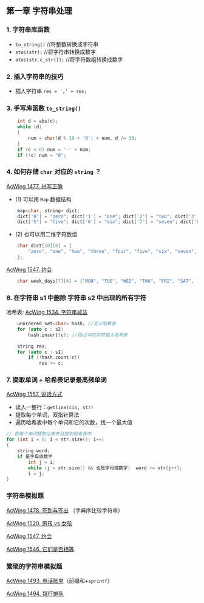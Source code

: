 ## 第一章 字符串处理

### 1. 字符串库函数

- `to_string()` //将整数转换成字符串
- `stoi(str);`  //将字符串转换成数字
- `atoi(str.c_str());`  //将字符数组转换成数字

### 2. 插入字符串的技巧

- 插入字符串 `res = ',' + res;`

### 3. 手写库函数 `to_string()`

```cpp
    int d = abs(c);
    while (d)
    {
        num = char(d % 10 + '0') + num, d /= 10;
    }
    if (c < 0) num = '-' + num;
    if (!c) num = "0";
```

### 4. 如何存储 `char` 对应的 `string` ？

[AcWing 1477. 拼写正确](https://www.acwing.com/activity/content/code/content/946348/)

- (1) 可以用 `Map` 数据结构

```cpp
    map<char, string> dict;
    dict['0'] = "zero"; dict['1'] = "one"; dict['2'] = "two"; dict['3'] = "three"; dict['4'] = "four";
    dict['5'] = "five"; dict['6'] = "six"; dict['7'] = "seven"; dict['8'] = "eight"; dict['9'] = "nine"; 
```

- (2) 也可以用二维字符数组 

```cpp
    char dict[10][6] = {
        "zero", "one", "two", "three", "four", "five", "six", "seven", "eight", "nine",
    };
```

[AcWing 1547. 约会](https://www.acwing.com/activity/content/code/content/963543/)

```cpp
    char week_days[7][4] = {"MON", "TUE", "WED", "THU", "FRI", "SAT", "SUN"};
```

### 6. 在字符串 s1 中删除 字符串 s2 中出现的所有字符

哈希表: [AcWing 1534. 字符串减法](https://www.acwing.com/activity/content/code/content/963405/)

```cpp
    unordered_set<char> hash; //定义哈希表
    for (auto c : s2)
        hash.insert(c); //将s2中的字符插入哈希表
    
    string res;
    for (auto c : s1)
        if (!hash.count(c))
            res += c;
```

### 7. 提取单词 + 哈希表记录最高频单词

[AcWing 1557. 说话方式](https://www.acwing.com/activity/content/code/content/963408/)

- 读入一整行：`getline(cin, str)`
- 提取每个单词，双指针算法
- 遍历哈希表中每个单词和它的次数，找一个最大值

```cpp
// 把每个单词提取出来并且放到哈希表中
for (int i = 0; i < str.size(); i++)
{
    string word;
    if 是字母或数字
        int j = i;
        while (j < str.size() && 也是字母或数字)  word += str[j++];
        i = j;
}
```




### 字符串模拟题

[AcWing 1478. 签到与签出](https://www.acwing.com/activity/content/code/content/946748/) （字典序比较字符串）

[AcWing 1520. 男孩 vs 女孩](https://www.acwing.com/activity/content/code/content/963401/)

[AcWing 1547. 约会](https://www.acwing.com/activity/content/code/content/963543/)

[AcWing 1546. 它们是否相等](https://www.acwing.com/activity/content/code/content/965544/)


### 繁琐的字符串模拟题

[AcWing 1493. 电话账单](https://www.acwing.com/activity/content/code/content/963911/)（前缀和+`sprintf`）

[AcWing 1494. 银行排队](https://www.acwing.com/activity/content/code/content/965082/)